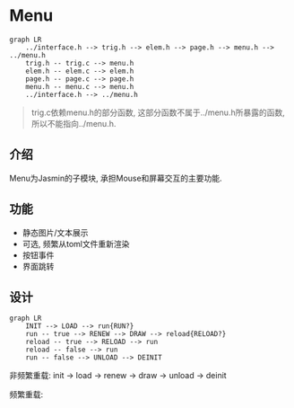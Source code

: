 # Menu

```mermaid
graph LR
    ../interface.h --> trig.h --> elem.h --> page.h --> menu.h --> ../menu.h
    trig.h -- trig.c --> menu.h
    elem.h -- elem.c --> elem.h
    page.h -- page.c --> page.h
    menu.h -- menu.c --> menu.h
    ../interface.h --> ../menu.h
```

> trig.c依赖menu.h的部分函数, 这部分函数不属于../menu.h所暴露的函数, 所以不能指向../menu.h.

## 介绍

Menu为Jasmin的子模块, 承担Mouse和屏幕交互的主要功能.

## 功能

* 静态图片/文本展示
* 可选, 频繁从toml文件重新渲染
* 按钮事件
* 界面跳转

## 设计

```mermaid
graph LR
    INIT --> LOAD --> run{RUN?}
    run -- true --> RENEW --> DRAW --> reload{RELOAD?}
    reload -- true --> RELOAD --> run
    reload -- false --> run
    run -- false --> UNLOAD --> DEINIT
```

非频繁重载: init -> load -> renew -> draw -> unload -> deinit

频繁重载:
